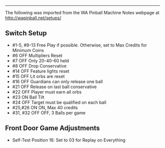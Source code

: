 ***
The following was imported from the WA Pinball Machine Notes webpage at http://wapinball.net/setups/
## Switch Setup
-   #1-5, #9-13 Free Play if possible. Otherwise, set to Max Credits for Minimum Coins
-   #6 OFF Multipliers Reset
-   #7 OFF Only 20-40-60 held
-   #8 OFF Drop Conservative
-   #14 OFF Feature lights reset
-   #15 OFF Lit orbs are reset
-   #16 OFF Guardians can only release one ball
-   #21 OFF Release on last ball conservative
-   #22 OFF Player must earn all orbs
-   #23 ON Ball Tilt
-   #24 OFF Target must be qualified on each ball
-   #25,#26 ON ON, Max 40 credits
-   #31, #32 OFF OFF, 3 Balls per game
## Front Door Game Adjustments
-   Self-Test Position 16: Set to 03 for Replay on Everything